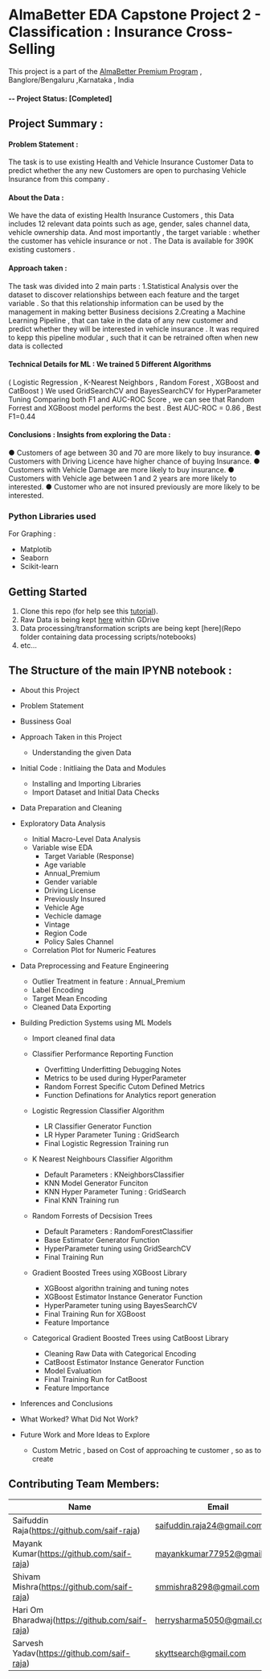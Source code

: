 # AlmaBetter EDA Capstone Project 2 - Classification : Insurance Cross-Selling


This project is a part of the [AlmaBetter Premium Program](https://www.almabetter.com/) , Banglore/Bengaluru ,Karnataka , India

#### -- Project Status: [Completed]

## Project Summary :
#### Problem Statement : 
The task is to use existing Health and Vehicle Insurance Customer Data to predict whether the any new Customers are open to purchasing Vehicle Insurance from this company .


#### About the Data :
We have the data of existing Health Insurance Customers , this Data includes 12 relevant data points such as age, gender, sales channel data, vehicle ownership data. 
And most importantly , the target variable : whether the customer has vehicle insurance or not . The Data is available for 390K existing customers .


#### Approach taken :
The task was divided into 2 main parts :
1.Statistical Analysis over the dataset to discover relationships between each feature and the target variable . So that this relationship information can be used by the management in making better Business decisions
2.Creating a Machine Learning Pipeline , that can take in the data of any new customer and predict whether they will be interested in vehicle insurance . It was required to kepp this pipeline modular , such that it can be retrained often when new data is collected


#### Technical Details for ML : We trained 5 Different Algorithms 
( Logistic Regression , K-Nearest Neighbors , Random Forest , XGBoost and CatBoost )
We used GridSearchCV and BayesSearchCV for HyperParameter Tuning
Comparing both F1 and AUC-ROC Score , we can see that Random Forrest and  XGBoost model performs the best . Best AUC-ROC = 0.86 , Best F1=0.44


#### Conclusions : Insights from exploring the Data :
● Customers of age between 30 and 70 are more likely to buy insurance.
● Customers with Driving Licence have higher chance of buying Insurance.
● Customers with Vehicle Damage are more likely to buy insurance.
● Customers with Vehicle age between 1 and 2 years are more likely to interested.
● Customer who are not insured previously are more likely to be interested.



### Python Libraries used
For Graphing : 
* Matplotib
* Seaborn 
* Scikit-learn


## Getting Started

1. Clone this repo (for help see this [tutorial](https://help.github.com/articles/cloning-a-repository/)).
2. Raw Data is being kept [here](https://drive.google.com/drive/folders/1zbIOG82jvDXavYuGazysc0j89GRzWz__?usp=sharing) within GDrive   
3. Data processing/transformation scripts are being kept [here](Repo folder containing data processing scripts/notebooks)
4. etc...


## The Structure of the main IPYNB notebook :

* About this Project
* Problem Statement
* Bussiness Goal
* Approach Taken in this Project
  * Understanding the given Data

* Initial Code : Initliaing the Data and Modules
  * Installing and Importing Libraries
  * Import Dataset and Initial Data Checks

* Data Preparation and Cleaning
* Exploratory Data Analysis
  * Initial Macro-Level Data Analysis
  * Variable wise EDA
    * Target Variable (Response)
    * Age variable
    * Annual_Premium
    * Gender variable
    * Driving License
    * Previously Insured
    * Vehicle Age
    * Vechicle damage
    * Vintage
    * Region Code
    * Policy Sales Channel
  * Correlation Plot for Numeric Features
* Data Preprocessing and Feature Engineering
	* Outlier Treatment in feature : Annual_Premium
	* Label Encoding
	* Target Mean Encoding
	* Cleaned Data Exporting

* Building Prediction Systems using ML Models
	* Import cleaned final data
	* Classifier Performance Reporting Function
		* Overfitting Underfitting Debugging Notes
		* Metrics to be used during HyperParameter
		* Random Forrest Specific Cutom Defined Metrics
		* Function Definations for Analytics report generation

	* Logistic Regression Classifier Algorithm
		* LR Classifier Generator Function
		* LR Hyper Parameter Tuning : GridSearch
		* Final Logistic Regression Training run
	* K Nearest Neighbours Classifier Algorithm
		* Default Parameters : KNeighborsClassifier
		* KNN Model Generator Funciton
		* KNN Hyper Parameter Tuning : GridSearch
		* Final KNN Training run
	* Random Forrests of Decsision Trees
		* Default Parameters : RandomForestClassifier
		* Base Estimator Generator Function
		* HyperParameter tuning using GridSearchCV
		* Final Training Run
	* Gradient Boosted Trees using XGBoost Library
		* XGBoost algorithn training and tuning notes
		* XGBoost Estimator Instance Generator Function
		* HyperParameter tuning using BayesSearchCV
		* Final Training Run for XGBoost
		* Feature Importance
	* Categorical Gradient Boosted Trees using CatBoost Library
		* Cleaning Raw Data with Categorical Encoding
		* CatBoost Estimator Instance Generator Function
		* Model Evaluation
		* Final Training Run for CatBoost
		* Feature Importance

* Inferences and Conclusions
* What Worked? What Did Not Work?
* Future Work and More Ideas to Explore
	* Custom Metric , based on Cost of approaching te customer , so as to create




## Contributing Team Members:

|Name     |  Email   | 
|---------|-----------------|
|Saifuddin Raja(https://github.com/saif-raja) |     saifuddin.raja24@gmail.com    |
|Mayank Kumar(https://github.com/saif-raja) |    mayankkumar77952@gmail.com    |
|Shivam Mishra(https://github.com/saif-raja) |     smmishra8298@gmail.com    |
|Hari Om Bharadwaj(https://github.com/saif-raja) |     herrysharma5050@gmail.com    |
|Sarvesh Yadav(https://github.com/saif-raja) |     skyttsearch@gmail.com    |


